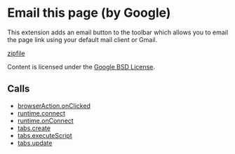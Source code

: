 
Email this page (by Google)
=======

This extension adds an email button to the toolbar which allows you to email the page link using your default mail client or Gmail.

[zipfile](http://developer.chrome.com/extensions/examples/extensions/email_this_page.zip)

Content is licensed under the [Google BSD License](http://code.google.com/google_bsd_license.html).

Calls
-----

* [browserAction.onClicked](http://developer.chrome.com/extensions/browserAction.html#event-onClicked)
* [runtime.connect](http://developer.chrome.com/extensions/runtime.html#method-connect)
* [runtime.onConnect](http://developer.chrome.com/extensions/runtime.html#event-onConnect)
* [tabs.create](http://developer.chrome.com/extensions/tabs.html#method-create)
* [tabs.executeScript](http://developer.chrome.com/extensions/tabs.html#method-executeScript)
* [tabs.update](http://developer.chrome.com/extensions/tabs.html#method-update)